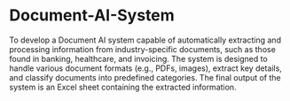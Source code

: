 # Document-AI-System

To develop a Document AI system capable of automatically extracting and processing information from industry-specific documents, such as those found in banking, healthcare, and invoicing. The system is designed to handle various document formats (e.g., PDFs, images), extract key details, and classify documents into predefined categories. The final output of the system is an Excel sheet containing the extracted information.
